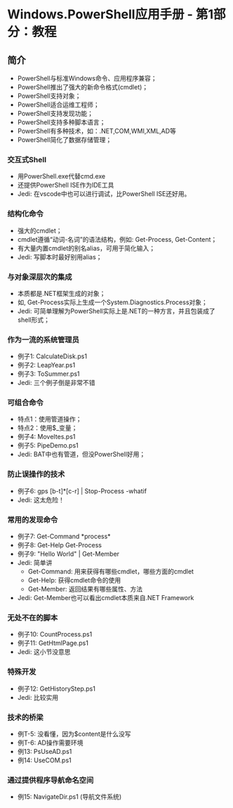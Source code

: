Windows.PowerShell应用手册 - 第1部分：教程
=======================================

## 简介
* PowerShell与标准Windows命令、应用程序兼容；
* PowerShell推出了强大的新命令格式(cmdlet)；
* PowerShell支持对象；
* PowerShell适合运维工程师；
* PowerShell支持发现功能；
* PowerShell支持多种脚本语言；
* PowerShell有多种技术，如：.NET,COM,WMI,XML,AD等
* PowerShell简化了数据存储管理；

### 交互式Shell
* 用PowerShell.exe代替cmd.exe
* 还提供PowerShell ISE作为IDE工具
* Jedi: 在vscode中也可以进行调试，比PowerShell ISE还好用。

### 结构化命令
* 强大的cmdlet；
* cmdlet遵循“动词-名词”的语法结构，例如: Get-Process, Get-Content；
* 有大量内置cmdlet的别名alias，可用于简化输入；
* Jedi: 写脚本时最好别用alias；

### 与对象深层次的集成
* 本质都是.NET框架生成的对象；
* 如, Get-Process实际上生成一个System.Diagnostics.Process对象；
* Jedi: 可简单理解为PowerShell实际上是.NET的一种方言，并且包装成了shell形式；

### 作为一流的系统管理员
* 例子1: CalculateDisk.ps1
* 例子2: LeapYear.ps1
* 例子3: ToSummer.ps1
* Jedi: 三个例子倒是非常不错

### 可组合命令
* 特点1：使用管道操作；
* 特点2：使用$_变量；
* 例子4: MoveItes.ps1
* 例子5: PipeDemo.ps1
* Jedi: BAT中也有管道，但没PowerShell好用；

### 防止误操作的技术
* 例子6: gps [b-t]*[c-r] | Stop-Process -whatif
* Jedi: 这太危险！

### 常用的发现命令
* 例子7: Get-Command \*process\*
* 例子8: Get-Help Get-Process
* 例子9: "Hello World" | Get-Member
* Jedi: 简单讲
  - Get-Command: 用来获得有哪些cmdlet，哪些方面的cmdlet
  - Get-Help: 获得cmdlet命令的使用
  - Get-Member: 返回结果有哪些属性、方法
* Jedi: Get-Member也可以看出cmdlet本质来自.NET Framework

### 无处不在的脚本
* 例子10: CountProcess.ps1
* 例子11: GetHtmlPage.ps1
* Jedi: 这小节没意思

### 特殊开发
* 例子12: GetHistoryStep.ps1
* Jedi: 比较实用

### 技术的桥梁
* 例T-5: 没看懂，因为$content是什么没写
* 例T-6: AD操作需要环境
* 例13: PsUseAD.ps1
* 例14: UseCOM.ps1

### 通过提供程序导航命名空间
* 例15: NavigateDir.ps1 (导航文件系统)
